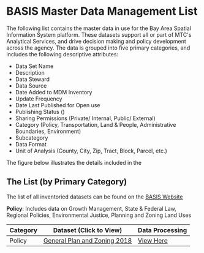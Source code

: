 # BASIS Master Data Management List
The following list contains the master data in use for the Bay Area Spatial Information System platform.  These datasets support all or part of MTC's Analytical Services, and drive decision making and policy development across the agency.  The data is grouped into five primary categories, and includes the following descriptive attributes:  

- Data Set Name
- Description
- Data Steward
- Data Source
- Date Added to MDM Inventory
- Update Frequency
- Date Last Published for Open use
- Publishing Status ()
- Sharing Permissions (Private/ Internal, Public/ External)
- Category (Policy, Transportation, Land & People, Administrative Boundaries, Environment)
- Subcategory
- Data Format
- Unit of Analysis (County, City, Zip, Tract, Block, Parcel, etc.)  

The figure below illustrates the details included in the

## The List (by Primary Category)
The list of all inventoried datasets can be found on the [BASIS Website](http://basis.bayareametro.gov/results)

**Policy**: 
Includes data on Growth Management, State & Federal Law, Regional Policies, Environmental Justice, Planning and Zoning Land Uses  

**Category** | Dataset (Click to View) | Data Processing
--- | --- | ---
Policy | [General Plan and Zoning 2018](https://mtc.data.socrata.com/Land-Use/General-Plan-and-Zoning-2018/udk3-z2d5) | [View Here](policy-mdm/regional-general-plan.md)

